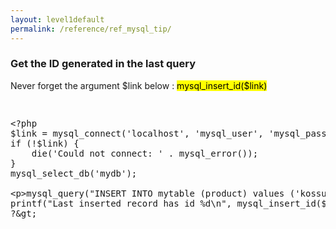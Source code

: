 ```yaml
---
layout: level1default 
permalink: /reference/ref_mysql_tip/
---
```


<h3>Get the ID generated in the last query</h3>

<p>Never forget the argument $link below : <mark>mysql_insert_id($link)</mark></p>
<pre>
<xmp>
<?php
$link = mysql_connect('localhost', 'mysql_user', 'mysql_password');
if (!$link) {
    die('Could not connect: ' . mysql_error());
}
mysql_select_db('mydb');

mysql_query("INSERT INTO mytable (product) values ('kossu')");
printf("Last inserted record has id %d\n", mysql_insert_id($link));
?>
</xmp>
</pre>

